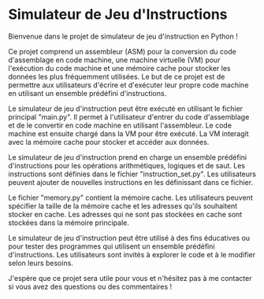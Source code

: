 # Simulateur de Jeu d'Instructions

Bienvenue dans le projet de simulateur de jeu d'instruction en Python !

Ce projet comprend un assembleur (ASM) pour la conversion du code d'assemblage en code machine, une machine virtuelle (VM) pour l'exécution du code machine et une mémoire cache pour stocker les données les plus fréquemment utilisées. Le but de ce projet est de permettre aux utilisateurs d'écrire et d'exécuter leur propre code machine en utilisant un ensemble prédéfini d'instructions.

Le simulateur de jeu d'instruction peut être exécuté en utilisant le fichier principal "main.py". Il permet à l'utilisateur d'entrer du code d'assemblage et de le convertir en code machine en utilisant l'assembleur. Le code machine est ensuite chargé dans la VM pour être exécuté. La VM interagit avec la mémoire cache pour stocker et accéder aux données.

Le simulateur de jeu d'instruction prend en charge un ensemble prédéfini d'instructions pour les opérations arithmétiques, logiques et de saut. Les instructions sont définies dans le fichier "instruction_set.py". Les utilisateurs peuvent ajouter de nouvelles instructions en les définissant dans ce fichier.

Le fichier "memory.py" contient la mémoire cache. Les utilisateurs peuvent spécifier la taille de la mémoire cache et les adresses qu'ils souhaitent stocker en cache. Les adresses qui ne sont pas stockées en cache sont stockées dans la mémoire principale.

Le simulateur de jeu d'instruction peut être utilisé à des fins éducatives ou pour tester des programmes qui utilisent un ensemble prédéfini d'instructions. Les utilisateurs sont invités à explorer le code et à le modifier selon leurs besoins.

J'espère que ce projet sera utile pour vous et n'hésitez pas à me contacter si vous avez des questions ou des commentaires !
